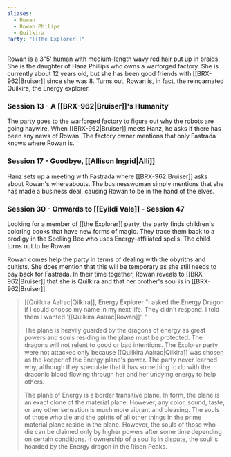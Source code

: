 ```yaml
---
aliases:
  - Rowan
  - Rowan Philips
  - Quilkira
Party: "[[The Explorer]]"
---
```

Rowan is a 3"5' human with medium-length wavy red hair put up in braids. She is the daughter of Hanz Phillips who owns a warforged factory. She is currently about 12 years old, but she has been good friends with [[BRX-962|Bruiser]] since she was 8. Turns out, Rowan is, in fact, the reincarnated Quilkira, the Energy explorer.

### Session 13 - A [[BRX-962|Bruiser]]'s Humanity

The party goes to the warforged factory to figure out why the robots are going haywire. When [[BRX-962|Bruiser]] meets Hanz, he asks if there has been any news of Rowan. The factory owner mentions that only Fastrada knows where Rowan is.

### Session 17 - Goodbye, [[Allison Ingrid|Alli]]

Hanz sets up a meeting with Fastrada where [[BRX-962|Bruiser]] asks about Rowan's whereabouts. The businesswoman simply mentions that she has made a business deal, causing Rowan to be in the hand of the elves.

### Session 30 - Onwards to [[Eyildi Vale]] - Session 47

Looking for a member of [[the Explorer]] party, the party finds children's coloring books that have new forms of magic. They trace them back to a prodigy in the Spelling Bee who uses Energy-affiliated spells. The child turns out to be Rowan.

Rowan comes help the party in terms of dealing with the obyriths and cultists. She does mention that this will be temporary as she still needs to pay back for Fastrada. In their time together, Rowan reveals to [[BRX-962|Bruiser]] that she is Quilkira and that her brother's soul is in [[BRX-962|Bruiser]].

> [[Quilkira Aalrac|Qilkira]], Energy Explorer "I asked the Energy Dragon if I could choose my name in my next life. They didn't respond. I told them I wanted '[[Quilkira Aalrac|Rowan]]'. "
> 
> The plane is heavily guarded by the dragons of energy as great powers and souls residing in the plane must be protected. The dragons will not relent to good or bad intentions. The Explorer party were not attacked only because [[Quilkira Aalrac|Qilkira]] was chosen as the keeper of the Energy plane's power. The party never learned why, although they speculate that it has something to do with the draconic blood flowing through her and her undying energy to help others.
> 
> The plane of Energy is a border transitive plane. In form, the plane is an exact clone of the material plane. However, any color, sound, taste, or any other sensation is much more vibrant and pleasing. The souls of those who die and the spirits of all other things in the prime material plane reside in the plane. However, the souls of those who die can be claimed only by higher powers after some time depending on certain conditions. If ownership of a soul is in dispute, the soul is hoarded by the Energy dragon in the Risen Peaks.